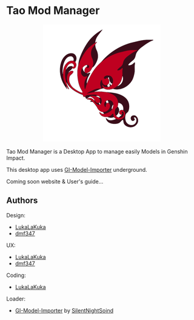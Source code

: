 # Tao Mod Manager

<div align='center'>

![Tao Mod Manager Icon](/build/icon.png)

</div>

Tao Mod Manager is a Desktop App to manage easily Models in Genshin Impact.

This desktop app uses [GI-Model-Importer](https://github.com/SilentNightSound/GI-Model-Importer) underground.

Coming soon website & User's guide...


## Authors

Design:
- [LukaLaKuka](https://github.com/LukaLaKuka)
- [dmf347](https://github.com/dmf347)

UX:
- [LukaLaKuka](https://github.com/LukaLaKuka)
- [dmf347](https://github.com/dmf347)

Coding:
- [LukaLaKuka](https://github.com/LukaLaKuka)

Loader:
- [GI-Model-Importer](https://github.com/SilentNightSound/GI-Model-Importer) by [SilentNightSoind](https://github.com/SilentNightSound)